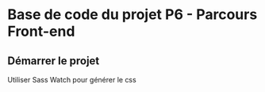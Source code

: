 # Base de code du projet P6 - Parcours Front-end

## Démarrer le projet

Utiliser Sass Watch pour générer le css
